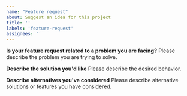 ```yaml
---
name: "Feature request"
about: Suggest an idea for this project
title: ''
labels: 'feature-request'
assignees: ''
---
```


<!--
Thank you for suggesting an idea to make grommunio Meet better.

Please fill in as much of the template below as you're able.

Note that the ultimate decision for implementing features lies on the Jitsi team, not all feature requests shall be accepted.
-->

**Is your feature request related to a problem you are facing?**
Please describe the problem you are trying to solve.

**Describe the solution you'd like**
Please describe the desired behavior.

**Describe alternatives you've considered**
Please describe alternative solutions or features you have considered.

